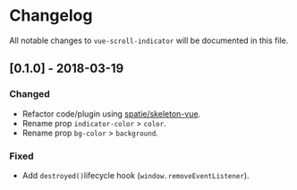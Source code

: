 # Changelog

All notable changes to `vue-scroll-indicator` will be documented in this file.

## [0.1.0] - 2018-03-19
### Changed
- Refactor code/plugin using [spatie/skeleton-vue](https://github.com/spatie/skeleton-vue).
- Rename prop `indicator-color` > `color`.
- Rename prop `bg-color` > `background`.

### Fixed
- Add `destroyed()`lifecycle hook (`window.removeEventListener`).
